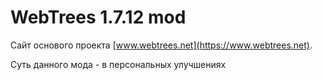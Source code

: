 # WebTrees 1.7.12 mod

Сайт основого проекта [www.webtrees.net](https://www.webtrees.net).

Суть данного мода - в персональных улучшениях

